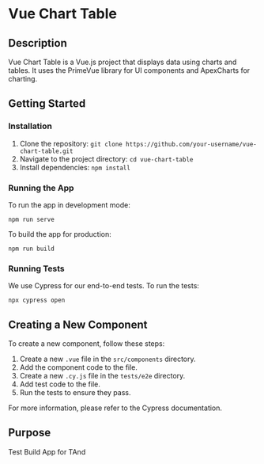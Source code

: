 # Vue Chart Table

## Description
Vue Chart Table is a Vue.js project that displays data using charts and tables. It uses the PrimeVue library for UI components and ApexCharts for charting.

## Getting Started

### Installation
1. Clone the repository: `git clone https://github.com/your-username/vue-chart-table.git`
2. Navigate to the project directory: `cd vue-chart-table`
3. Install dependencies: `npm install`

### Running the App
To run the app in development mode:
````
npm run serve
````

To build the app for production:
````
npm run build
````


### Running Tests
We use Cypress for our end-to-end tests. To run the tests:
````
npx cypress open
````


## Creating a New Component

To create a new component, follow these steps:

1. Create a new `.vue` file in the `src/components` directory.
2. Add the component code to the file.
3. Create a new `.cy.js` file in the `tests/e2e` directory.
4. Add test code to the file.
5. Run the tests to ensure they pass.

For more information, please refer to the Cypress documentation.

## Purpose
Test Build App for TAnd


